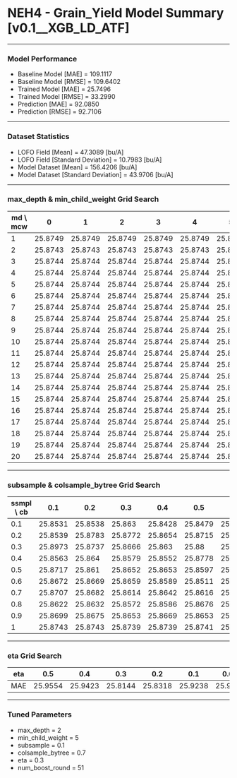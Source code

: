# NEH4 - Grain_Yield Model Summary [v0.1__XGB_LD_ATF]

***

### Model Performance

- Baseline Model [MAE] = 109.1117
- Baseline Model [RMSE] = 109.6402
- Trained Model [MAE] = 25.7496
- Trained Model [RMSE] = 33.2990
- Prediction [MAE] = 92.0850
- Prediction [RMSE] = 92.7106
***

### Dataset Statistics

- LOFO Field [Mean] = 47.3089 [bu/A]
- LOFO Field [Standard Deviation] = 10.7983 [bu/A]
- Model Dataset [Mean] = 156.4206 [bu/A]
- Model Dataset [Standard Deviation] = 43.9706 [bu/A]
***

### max_depth & min_child_weight Grid Search

|   md \ mcw |       0 |       1 |       2 |       3 |       4 |       5 |       6 |       7 |       8 |       9 |      10 |      11 |      12 |      13 |      14 |      15 |      16 |      17 |      18 |      19 |      20 |
|------------|---------|---------|---------|---------|---------|---------|---------|---------|---------|---------|---------|---------|---------|---------|---------|---------|---------|---------|---------|---------|---------|
|          1 | 25.8749 | 25.8749 | 25.8749 | 25.8749 | 25.8749 | 25.8749 | 25.8749 | 25.8749 | 25.8749 | 25.8749 | 25.8749 | 25.8749 | 25.8749 | 25.8749 | 25.8749 | 25.8749 | 25.8749 | 25.8749 | 25.8749 | 25.8749 | 25.8749 |
|          2 | 25.8743 | 25.8743 | 25.8743 | 25.8743 | 25.8743 | 25.8743 | 25.8743 | 25.8743 | 25.8743 | 25.8743 | 25.8743 | 25.8743 | 25.8743 | 25.8743 | 25.8743 | 25.8743 | 25.8743 | 25.8743 | 25.8743 | 25.8743 | 25.8743 |
|          3 | 25.8744 | 25.8744 | 25.8744 | 25.8744 | 25.8744 | 25.8744 | 25.8744 | 25.8744 | 25.8744 | 25.8744 | 25.8744 | 25.8744 | 25.8744 | 25.8744 | 25.8744 | 25.8744 | 25.8744 | 25.8744 | 25.8744 | 25.8744 | 25.8744 |
|          4 | 25.8744 | 25.8744 | 25.8744 | 25.8744 | 25.8744 | 25.8744 | 25.8744 | 25.8744 | 25.8744 | 25.8744 | 25.8744 | 25.8744 | 25.8744 | 25.8744 | 25.8744 | 25.8744 | 25.8744 | 25.8744 | 25.8744 | 25.8744 | 25.8744 |
|          5 | 25.8744 | 25.8744 | 25.8744 | 25.8744 | 25.8744 | 25.8744 | 25.8744 | 25.8744 | 25.8744 | 25.8744 | 25.8744 | 25.8744 | 25.8744 | 25.8744 | 25.8744 | 25.8744 | 25.8744 | 25.8744 | 25.8744 | 25.8744 | 25.8744 |
|          6 | 25.8744 | 25.8744 | 25.8744 | 25.8744 | 25.8744 | 25.8744 | 25.8744 | 25.8744 | 25.8744 | 25.8744 | 25.8744 | 25.8744 | 25.8744 | 25.8744 | 25.8744 | 25.8744 | 25.8744 | 25.8744 | 25.8744 | 25.8744 | 25.8744 |
|          7 | 25.8744 | 25.8744 | 25.8744 | 25.8744 | 25.8744 | 25.8744 | 25.8744 | 25.8744 | 25.8744 | 25.8744 | 25.8744 | 25.8744 | 25.8744 | 25.8744 | 25.8744 | 25.8744 | 25.8744 | 25.8744 | 25.8744 | 25.8744 | 25.8744 |
|          8 | 25.8744 | 25.8744 | 25.8744 | 25.8744 | 25.8744 | 25.8744 | 25.8744 | 25.8744 | 25.8744 | 25.8744 | 25.8744 | 25.8744 | 25.8744 | 25.8744 | 25.8744 | 25.8744 | 25.8744 | 25.8744 | 25.8744 | 25.8744 | 25.8744 |
|          9 | 25.8744 | 25.8744 | 25.8744 | 25.8744 | 25.8744 | 25.8744 | 25.8744 | 25.8744 | 25.8744 | 25.8744 | 25.8744 | 25.8744 | 25.8744 | 25.8744 | 25.8744 | 25.8744 | 25.8744 | 25.8744 | 25.8744 | 25.8744 | 25.8744 |
|         10 | 25.8744 | 25.8744 | 25.8744 | 25.8744 | 25.8744 | 25.8744 | 25.8744 | 25.8744 | 25.8744 | 25.8744 | 25.8744 | 25.8744 | 25.8744 | 25.8744 | 25.8744 | 25.8744 | 25.8744 | 25.8744 | 25.8744 | 25.8744 | 25.8744 |
|         11 | 25.8744 | 25.8744 | 25.8744 | 25.8744 | 25.8744 | 25.8744 | 25.8744 | 25.8744 | 25.8744 | 25.8744 | 25.8744 | 25.8744 | 25.8744 | 25.8744 | 25.8744 | 25.8744 | 25.8744 | 25.8744 | 25.8744 | 25.8744 | 25.8744 |
|         12 | 25.8744 | 25.8744 | 25.8744 | 25.8744 | 25.8744 | 25.8744 | 25.8744 | 25.8744 | 25.8744 | 25.8744 | 25.8744 | 25.8744 | 25.8744 | 25.8744 | 25.8744 | 25.8744 | 25.8744 | 25.8744 | 25.8744 | 25.8744 | 25.8744 |
|         13 | 25.8744 | 25.8744 | 25.8744 | 25.8744 | 25.8744 | 25.8744 | 25.8744 | 25.8744 | 25.8744 | 25.8744 | 25.8744 | 25.8744 | 25.8744 | 25.8744 | 25.8744 | 25.8744 | 25.8744 | 25.8744 | 25.8744 | 25.8744 | 25.8744 |
|         14 | 25.8744 | 25.8744 | 25.8744 | 25.8744 | 25.8744 | 25.8744 | 25.8744 | 25.8744 | 25.8744 | 25.8744 | 25.8744 | 25.8744 | 25.8744 | 25.8744 | 25.8744 | 25.8744 | 25.8744 | 25.8744 | 25.8744 | 25.8744 | 25.8744 |
|         15 | 25.8744 | 25.8744 | 25.8744 | 25.8744 | 25.8744 | 25.8744 | 25.8744 | 25.8744 | 25.8744 | 25.8744 | 25.8744 | 25.8744 | 25.8744 | 25.8744 | 25.8744 | 25.8744 | 25.8744 | 25.8744 | 25.8744 | 25.8744 | 25.8744 |
|         16 | 25.8744 | 25.8744 | 25.8744 | 25.8744 | 25.8744 | 25.8744 | 25.8744 | 25.8744 | 25.8744 | 25.8744 | 25.8744 | 25.8744 | 25.8744 | 25.8744 | 25.8744 | 25.8744 | 25.8744 | 25.8744 | 25.8744 | 25.8744 | 25.8744 |
|         17 | 25.8744 | 25.8744 | 25.8744 | 25.8744 | 25.8744 | 25.8744 | 25.8744 | 25.8744 | 25.8744 | 25.8744 | 25.8744 | 25.8744 | 25.8744 | 25.8744 | 25.8744 | 25.8744 | 25.8744 | 25.8744 | 25.8744 | 25.8744 | 25.8744 |
|         18 | 25.8744 | 25.8744 | 25.8744 | 25.8744 | 25.8744 | 25.8744 | 25.8744 | 25.8744 | 25.8744 | 25.8744 | 25.8744 | 25.8744 | 25.8744 | 25.8744 | 25.8744 | 25.8744 | 25.8744 | 25.8744 | 25.8744 | 25.8744 | 25.8744 |
|         19 | 25.8744 | 25.8744 | 25.8744 | 25.8744 | 25.8744 | 25.8744 | 25.8744 | 25.8744 | 25.8744 | 25.8744 | 25.8744 | 25.8744 | 25.8744 | 25.8744 | 25.8744 | 25.8744 | 25.8744 | 25.8744 | 25.8744 | 25.8744 | 25.8744 |
|         20 | 25.8744 | 25.8744 | 25.8744 | 25.8744 | 25.8744 | 25.8744 | 25.8744 | 25.8744 | 25.8744 | 25.8744 | 25.8744 | 25.8744 | 25.8744 | 25.8744 | 25.8744 | 25.8744 | 25.8744 | 25.8744 | 25.8744 | 25.8744 | 25.8744 |

***

### subsample & colsample_bytree Grid Search

|   ssmpl \ cb |     0.1 |     0.2 |     0.3 |     0.4 |     0.5 |     0.6 |     0.7 |     0.8 |     0.9 |     1.0 |
|--------------|---------|---------|---------|---------|---------|---------|---------|---------|---------|---------|
|          0.1 | 25.8531 | 25.8538 | 25.863  | 25.8428 | 25.8479 | 25.8549 | 25.8144 | 25.8511 | 25.8494 | 25.8494 |
|          0.2 | 25.8539 | 25.8783 | 25.8772 | 25.8654 | 25.8715 | 25.88   | 25.8724 | 25.8573 | 25.868  | 25.8638 |
|          0.3 | 25.8973 | 25.8737 | 25.8666 | 25.863  | 25.88   | 25.8726 | 25.8671 | 25.8772 | 25.8842 | 25.8583 |
|          0.4 | 25.8563 | 25.864  | 25.8579 | 25.8552 | 25.8778 | 25.8658 | 25.8718 | 25.8659 | 25.8718 | 25.8612 |
|          0.5 | 25.8717 | 25.861  | 25.8652 | 25.8653 | 25.8597 | 25.8642 | 25.8687 | 25.864  | 25.8659 | 25.865  |
|          0.6 | 25.8672 | 25.8669 | 25.8659 | 25.8589 | 25.8511 | 25.8599 | 25.8706 | 25.8667 | 25.8682 | 25.8608 |
|          0.7 | 25.8707 | 25.8682 | 25.8614 | 25.8642 | 25.8616 | 25.8635 | 25.8672 | 25.8661 | 25.8628 | 25.8645 |
|          0.8 | 25.8622 | 25.8632 | 25.8572 | 25.8586 | 25.8676 | 25.8611 | 25.8585 | 25.8618 | 25.8665 | 25.8644 |
|          0.9 | 25.8699 | 25.8675 | 25.8653 | 25.8669 | 25.8653 | 25.8657 | 25.8678 | 25.8698 | 25.8657 | 25.8679 |
|          1   | 25.8743 | 25.8743 | 25.8739 | 25.8739 | 25.8741 | 25.874  | 25.8732 | 25.8737 | 25.8743 | 25.8743 |

***

### eta Grid Search

| eta   |     0.5 |     0.4 |     0.3 |     0.2 |     0.1 |    0.01 |   0.001 |
|-------|---------|---------|---------|---------|---------|---------|---------|
| MAE   | 25.9554 | 25.9423 | 25.8144 | 25.8318 | 25.9238 | 25.9114 | 60.0508 |

***

### Tuned Parameters

- max_depth = 2
- min_child_weight = 5
- subsample = 0.1
- colsample_bytree = 0.7
- eta = 0.3
- num_boost_round = 51
